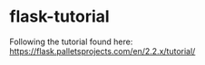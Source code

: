 # flask-tutorial

Following the tutorial found here: https://flask.palletsprojects.com/en/2.2.x/tutorial/
